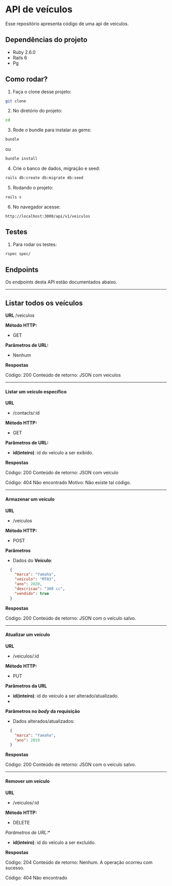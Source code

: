 # API de veículos

Esse repositório apresenta código de uma api de veiculos.

## Dependências do projeto

* Ruby 2.6.0
* Rails 6
* Pg

## Como rodar?

1. Faça o clone desse projeto:
```bash
git clone
```
2. No diretório do projeto:
```bash
cd 
```
3. Rode o bundle para instalar as gems:
```bash
bundle
```
ou
```bash
bundle install
```
4. Crie o banco de dados, migração e seed:
```bash
rails db:create db:migrate db:seed
```
5. Rodando o projeto:
```bash
rails s
```
6. No navegador acesse:
```
http://localhost:3000/api/v1/veiculos
```

## Testes

1. Para rodar os testes:
```bash
rspec spec/
```

## Endpoints

Os *endpoints* desta API estão documentados abaixo.

---------------
## Listar todos os veículos

**URL**
/veiculos

**Método HTTP:**

* GET

**Parâmetros de URL:**

* Nenhum


**Respostas**

Código: 200
Conteúdo de retorno: JSON com veiculos



---------------
#### Listar um veículo específico

**URL**

* /contacts/:id

**Método HTTP:**

* GET

**Parâmetros de URL:**

* **id(inteiro)**: id do veiculo a ser exibido.

**Respostas**

Código: 200
Conteúdo de retorno: JSON com veiculo

Código: 404 Não encontrado
Motivo: Não existe tal código.

---------------
#### Armazenar um veículo
**URL**

* /veiculos

**Método HTTP:**

* POST

**Parâmetros**

* Dados do **Veículo**:

```json
  {
    "marca": "Yamaha",
    "veiculo": "MT03",
    "ano": 2020,
    "descricao": "300 cc",
    "vendido": true
  }
```

**Respostas**

Código: 200
Conteúdo de retorno: JSON com o veículo salvo.

---------------
#### Atualizar um veículo

**URL**

* /veiculos/:id

**Método HTTP:**

* PUT

**Parâmetros da URL**

* **id(inteiro)**: id do veículo a ser alterado/atualizado.
*
**Parâmetros no *body* da requisição**

* Dados alterados/atualizados:

```json
  {
    "marca": "Yamaha",
    "ano": 2019
  }
```

**Respostas**

Código: 200
Conteúdo de retorno: JSON com o veículo salvo.

---------------
#### Remover um veículo

**URL**

* /veiculos/:id

**Método HTTP:**

* DELETE

*Parâmetros de URL:**

* **id(inteiro)**: id do veículo a ser excluído.

**Respostas**

Código: 204
Conteúdo de retorno: Nenhum. A operação ocorreu com sucesso.

Código: 404 Não encontrado
